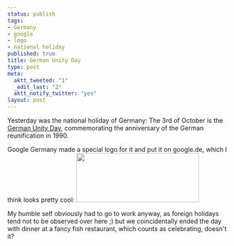```yaml
--- 
status: publish
tags: 
- Germany
- google
- logo
- national holiday
published: true
title: German Unity Day
type: post
meta: 
  aktt_tweeted: "1"
  _edit_last: "2"
  aktt_notify_twitter: "yes"
layout: post
---
```

Yesterday was the national holiday of Germany: The 3rd of October is the <a href="http://en.wikipedia.org/wiki/German_Unity_Day">German Unity Day</a>, commemorating the anniversary of the German reunification in 1990.

Google Germany made a special logo for it and put it on google.de, which I think looks pretty cool:
<img src="http://fredericiana.com/wp-content/uploads/2008/10/germanreunification08.gif" alt="" title="German Reunification 2008" width="276" height="110" class="alignnone size-full wp-image-1662" />

My humble self obviously had to go to work anyway, as foreign holidays tend not to be observed over here ;) but we coincidentally ended the day with dinner at a fancy fish restaurant, which counts as celebrating, doesn't it?
